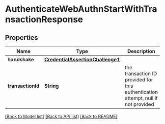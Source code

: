 # AuthenticateWebAuthnStartWithTransactionResponse

## Properties
Name | Type | Description | Notes
------------ | ------------- | ------------- | -------------
**handshake** | [**CredentialAssertionChallenge1**](CredentialAssertionChallenge1.md) |  | 
**transactionId** | **String** | the transaction ID provided for this authentication attempt, null if not provided | [optional] 

[[Back to Model list]](../README.md#documentation-for-models) [[Back to API list]](../README.md#documentation-for-api-endpoints) [[Back to README]](../README.md)


